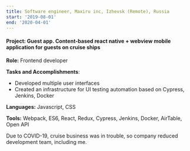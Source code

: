 ```yaml
---
title: Software engineer, Maxiru inc, Izhevsk (Remote), Russia
start: '2019-08-01'
end: '2020-04-01'
---
```

#### **Project**: Guest app. Content-based react native + webview mobile application for guests on cruise ships

**Role:** Frontend developer

**Tasks and Accomplishments**:

- Developed multiple user interfaces
- Created an infrastructure for UI testing automation based on Cypress, Jenkins, Docker

**Languages:** Javascript, CSS

**Tools:** Webpack, ES6, React, Redux, Cypress, Jenkins, Docker, AirTable, Open API

Due to COVID-19, cruise business was in trouble, so company reduced development team, including me.
